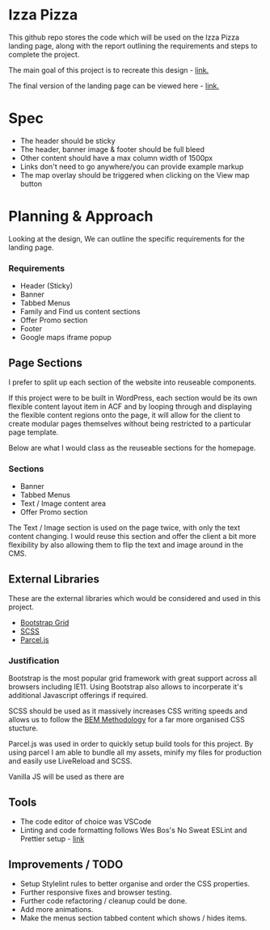 # Izza Pizza

This github repo stores the code which will be used on the Izza Pizza landing page, along with the report outlining the requirements and steps to complete the project.

The main goal of this project is to recreate this design - [link.](https://projects.invisionapp.com/share/CXV79L5S29U#/screens/397139710)

The final version of the landing page can be viewed here - [link.](https://shehzad-abdulcadir.github.io/izza-pizza/)

# Spec

- The header should be sticky
- The header, banner image & footer should be full bleed
- Other content should have a max column width of 1500px
- Links don't need to go anywhere/you can provide example markup
- The map overlay should be triggered when clicking on the View map button

# Planning & Approach

Looking at the design, We can outline the specific requirements for the landing page.

### **Requirements**

- Header (Sticky)
- Banner
- Tabbed Menus
- Family and Find us content sections
- Offer Promo section
- Footer
- Google maps iframe popup

## **Page Sections**

I prefer to split up each section of the website into reuseable components.

If this project were to be built in WordPress, each section would be its own flexible content layout item in ACF and by looping through and displaying the flexible content regions onto the page, it will allow for the client to create modular pages themselves without being restricted to a particular page template.

Below are what I would class as the reuseable sections for the homepage.

### **Sections**

- Banner
- Tabbed Menus
- Text / Image content area
- Offer Promo section

The Text / Image section is used on the page twice, with only the text content changing. I would reuse this section and offer the client a bit more flexibility by also allowing them to flip the text and image around in the CMS.

## **External Libraries**

These are the external libraries which would be considered and used in this project.

- [Bootstrap Grid](https://getbootstrap.com/)
- [SCSS](https://sass-lang.com/)
- [Parcel.js](https://parceljs.org/)

### **Justification**

Bootstrap is the most popular grid framework with great support across all browsers including IE11. Using Bootstrap also allows to incorperate it's additional Javascript offerings if required.

SCSS should be used as it massively increases CSS writing speeds and allows us to follow the [BEM Methodology](https://en.bem.info/methodology/) for a far more organised CSS stucture.

Parcel.js was used in order to quickly setup build tools for this project. By using parcel I am able to bundle all my assets, minify my files for production and easily use LiveReload and SCSS.

Vanilla JS will be used as there are

## **Tools**

- The code editor of choice was VSCode
- Linting and code formatting follows Wes Bos's No Sweat ESLint and Prettier setup - [link](https://github.com/wesbos/eslint-config-wesbos)

## **Improvements / TODO**

- Setup Stylelint rules to better organise and order the CSS properties.
- Further responsive fixes and browser testing.
- Further code refactoring / cleanup could be done.
- Add more animations.
- Make the menus section tabbed content which shows / hides items.
